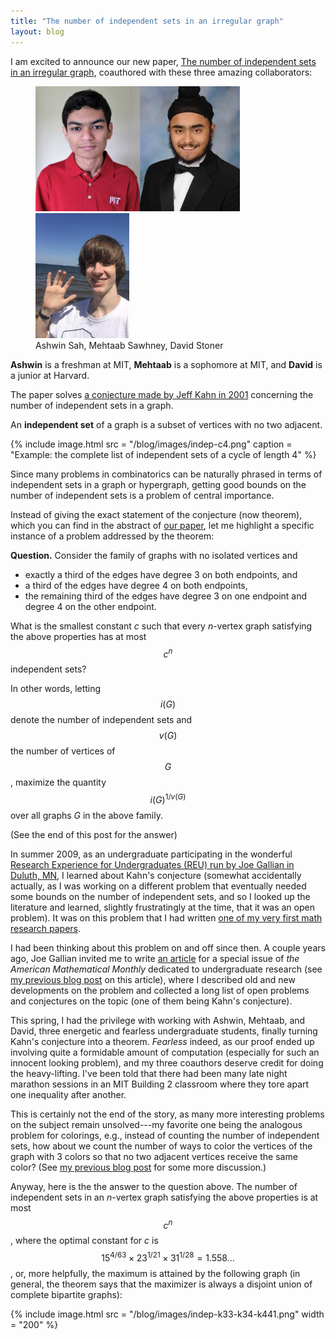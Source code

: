 ```yaml
---
title: "The number of independent sets in an irregular graph"
layout: blog
---
```


I am excited to announce our new paper, [The number of independent sets in an irregular graph](https://arxiv.org/abs/1805.04021), coauthored with these three amazing collaborators:

<figure>
  <img src="/blog/images/ashwin-sah-2019.jpg" height = "200"><img src="/blog/images/mehtaab-sawhney-2019.jpg" height = "200"><img src="/blog/images/david-stoner-2019.png" height = "200">
  <figcaption>Ashwin Sah, Mehtaab Sawhney, David Stoner</figcaption>
</figure>

**Ashwin** is a freshman at MIT, **Mehtaab** is a sophomore at MIT, and **David** is a junior at Harvard.

The paper solves [a conjecture made by Jeff Kahn in 2001](https://doi.org/10.1017/S0963548301004631) concerning the number of independent sets in a graph.

An **independent set** of a graph is a subset of vertices with no two adjacent. 

{% include image.html 
    src = "/blog/images/indep-c4.png"
    caption = "Example: the complete list of independent sets of a cycle of length 4"
%}

Since many problems in combinatorics can be naturally phrased in terms of independent sets in a graph or hypergraph, getting good bounds on the number of independent sets is a problem of central importance.

Instead of giving the exact statement of the conjecture (now theorem), which you can find in the abstract of [our paper](https://arxiv.org/abs/1805.04021), let me highlight a specific instance of a problem addressed by the theorem:

**Question.** Consider the family of graphs with no isolated vertices and
- exactly a third of the edges have degree 3 on both endpoints, and
- a third of the edges have degree 4 on both endpoints,
- the remaining third of the edges have degree 3 on one endpoint and degree 4 on the other endpoint.
 
What is the smallest constant _c_ such that every _n_-vertex graph satisfying the above properties has at most $$c^n$$ independent sets?
 
In other words, letting $$i(G)$$ denote the number of independent sets and $$v(G)$$ the number of vertices of $$G$$, maximize the quantity $$i(G)^{1/v(G)}$$ over all graphs _G_ in the above family.

(See the end of this post for the answer)

In summer 2009, as an undergraduate participating in the wonderful [Research Experience for Undergraduates (REU) run by Joe Gallian in Duluth, MN](http://www.d.umn.edu/~jgallian/REU.html), I learned about Kahn's conjecture (somewhat accidentally actually, as I was working on a different problem that eventually needed some bounds on the number of independent sets, and so I looked up the literature and learned, slightly frustratingly at the time, that it was an open problem). It was on this problem that I had written [one of my very first math research papers](https://arxiv.org/abs/0909.3354).

I had been thinking about this problem on and off since then. A couple years ago, Joe Gallian invited me to write [an article](http://yufeizhao.com/research/extremal-regular-graphs.pdf) for a special issue of _the American Mathematical Monthly_ dedicated to undergraduate research (see [my previous blog post](https://yufeizhao.wordpress.com/2016/10/29/extremal-regular-graphs/) on this article), where I described old and new developments on the problem and collected a long list of open problems and conjectures on the topic (one of them being Kahn's conjecture).

This spring, I had the privilege with working with Ashwin, Mehtaab, and David, three energetic and fearless undergraduate students, finally turning Kahn's conjecture into a theorem. _Fearless_ indeed, as our proof ended up involving quite a formidable amount of computation (especially for such an innocent looking problem), and my three coauthors deserve credit for doing the heavy-lifting. I've been told that there had been many late night marathon sessions in an MIT Building 2 classroom where they tore apart one inequality after another.

This is certainly not the end of the story, as many more interesting problems on the subject remain unsolved---my favorite one being the analogous problem for colorings, e.g., instead of counting the number of independent sets, how about we count the number of ways to color the vertices of the graph with 3 colors so that no two adjacent vertices receive the same color? (See [my previous blog post](https://yufeizhao.wordpress.com/2016/10/29/extremal-regular-graphs/) for some more discussion.)

Anyway, here is the the answer to the question above. The number of independent sets in an _n_-vertex graph satisfying the above properties is at most $$c^n$$, where the optimal constant for _c_ is $$15^{4/63} \times  23^{1/21} \times 31^{1/28} = 1.558\dots$$, or, more helpfully, the maximum is attained by the following graph (in general, the theorem says that the maximizer is always a disjoint union of complete bipartite graphs):

{% include image.html 
    src = "/blog/images/indep-k33-k34-k441.png"
    width = "200"
%}